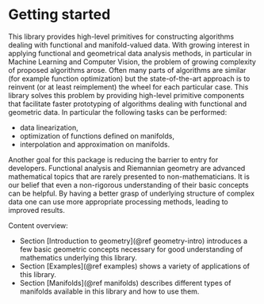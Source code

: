 # Getting started

This library provides high-level primitives for constructing algorithms dealing with functional and manifold-valued data. With growing interest in applying functional and geometrical data analysis methods, in particular in Machine Learning and Computer Vision, the problem of growing complexity of proposed algorithms arose. Often many parts of algorithms are similar (for example function optimization) but the state-of-the-art approach is to reinvent (or at least reimplement) the wheel for each particular case. This library solves this problem by providing high-level primitive components that facilitate faster prototyping of algorithms dealing with functional and geometric data. In particular the following tasks can be performed:

- data linearization,
- optimization of functions defined on manifolds,
- interpolation and approximation on manifolds.

Another goal for this package is reducing the barrier to entry for developers. Functional analysis and Riemannian geometry are advanced mathematical topics that are rarely presented to non-mathematicians. It is our belief that even a non-rigorous understanding of their basic concepts can be helpful. By having a better grasp of underlying structure of complex data one can use more appropriate processing methods, leading to improved results.

Content overview:

- Section [Introduction to geometry](@ref geometry-intro) introduces a few basic geometric concepts necessary for good understanding of mathematics underlying this library.
- Section [Examples](@ref examples) shows a variety of applications of this library.
- Section [Manifolds](@ref manifolds) describes different types of manifolds available in this library and how to use them.
